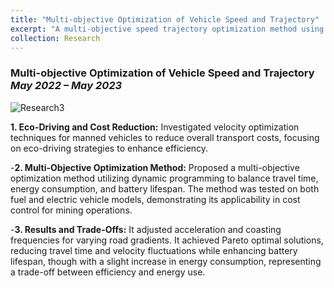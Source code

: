 ```yaml
---
title: "Multi-objective Optimization of Vehicle Speed and Trajectory"
excerpt: "A multi-objective speed trajectory optimization method using dynamic programming was proposed considering travel time, energy consumption, and battery lifetime. And it is verified on the fuel and electric vehicle models.<br/><img src='https://travidp.github.io/DP.png'>"
collection: Research
---
```


### Multi-objective Optimization of Vehicle Speed and Trajectory _May 2022 – May 2023_

![Research3](https://travidp.github.io/DP.png)

**1. Eco-Driving and Cost Reduction:** Investigated velocity optimization techniques for manned vehicles to reduce overall transport costs, focusing on eco-driving strategies to enhance efficiency.

-**2. Multi-Objective Optimization Method:** Proposed a multi-objective optimization method utilizing dynamic programming to balance travel time, energy consumption, and battery lifespan. The method was tested on both fuel and electric vehicle models, demonstrating its applicability in cost control for mining operations.

-**3. Results and Trade-Offs:** It adjusted acceleration and coasting frequencies for varying road gradients. It achieved Pareto optimal solutions, reducing travel time and velocity fluctuations while enhancing battery lifespan, though with a slight increase in energy consumption, representing a trade-off between efficiency and energy use.
